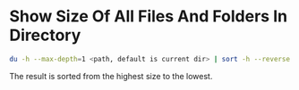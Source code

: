 # Show Size Of All Files And Folders In Directory
``` sh
du -h --max-depth=1 <path, default is current dir> | sort -h --reverse
```
The result is sorted from the highest size to the lowest.

